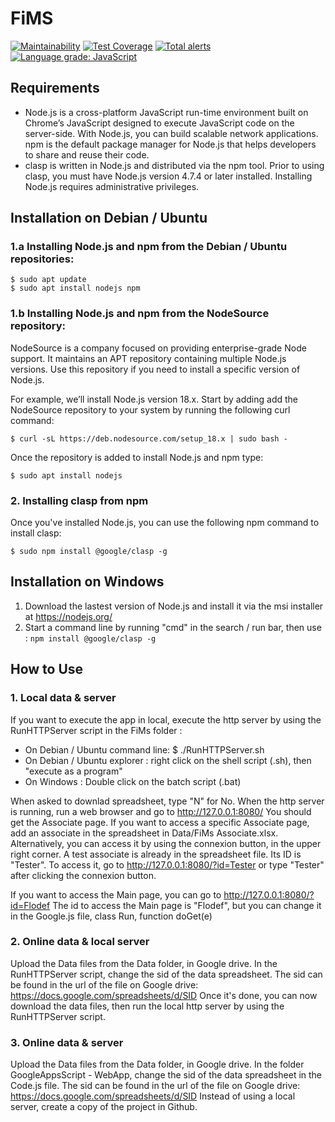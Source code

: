 # FiMS

[![Maintainability](https://api.codeclimate.com/v1/badges/c91149f9871e06746ae1/maintainability)](https://codeclimate.com/github/flodef/FiMS/maintainability)
[![Test Coverage](https://api.codeclimate.com/v1/badges/c91149f9871e06746ae1/test_coverage)](https://codeclimate.com/github/flodef/FiMS/test_coverage)
[![Total alerts](https://img.shields.io/lgtm/alerts/g/flodef/FiMS.svg?logo=lgtm&logoWidth=18)](https://lgtm.com/projects/g/flodef/FiMS/alerts/)
[![Language grade: JavaScript](https://img.shields.io/lgtm/grade/javascript/g/flodef/FiMS.svg?logo=lgtm&logoWidth=18)](https://lgtm.com/projects/g/flodef/FiMS/context:javascript)



## Requirements
- Node.js is a cross-platform JavaScript run-time environment built on Chrome’s JavaScript designed to execute JavaScript code on the server-side. With Node.js, you can build scalable network applications.
npm is the default package manager for Node.js that helps developers to share and reuse their code.
- clasp is written in Node.js and distributed via the npm tool. Prior to using clasp, you must have Node.js version 4.7.4 or later installed. Installing Node.js requires administrative privileges.

## Installation on Debian / Ubuntu
### 1.a Installing Node.js and npm from the Debian / Ubuntu repositories:
``` 
$ sudo apt update 
$ sudo apt install nodejs npm 
```

### 1.b Installing Node.js and npm from the NodeSource repository:
NodeSource is a company focused on providing enterprise-grade Node support. It maintains an APT repository containing multiple Node.js versions. Use this repository if you need to install a specific version of Node.js.

For example, we’ll install Node.js version 18.x.
Start by adding add the NodeSource repository to your system by running the following curl command:

`$ curl -sL https://deb.nodesource.com/setup_18.x | sudo bash -`

Once the repository is added to install Node.js and npm type:

`$ sudo apt install nodejs`

### 2. Installing clasp from npm
Once you've installed Node.js, you can use the following npm command to install clasp:

`$ sudo npm install @google/clasp -g`

## Installation on Windows
1. Download the lastest version of Node.js and install it via the msi installer at https://nodejs.org/
2. Start a command line by running "cmd" in the search / run bar, then use : `npm install @google/clasp -g`

## How to Use
### 1. Local data & server
If you want to execute the app in local, execute the http server by using the RunHTTPServer script in the FiMs folder :
- On Debian / Ubuntu command line:
$ ./RunHTTPServer.sh
- On Debian / Ubuntu explorer : right click on the shell script (.sh), then "execute as a program"
- On Windows : Double click on the batch script (.bat)

When asked to downlad spreadsheet, type "N" for No.
When the http server is running, run a web browser and go to http://127.0.0.1:8080/
You should get the Associate page.
If you want to access a specific Associate page, add an associate in the spreadsheet in Data/FiMs Associate.xlsx.
Alternatively, you can access it by using the connexion button, in the upper right corner.
A test associate is already in the spreadsheet file. Its ID is "Tester".
To access it, go to http://127.0.0.1:8080/?id=Tester or type "Tester" after clicking the connexion button.

If you want to access the Main page, you can go to http://127.0.0.1:8080/?id=Flodef
The id to access the Main page is "Flodef", but you can change it in the Google.js file, class Run, function doGet(e)

### 2. Online data & local server
Upload the Data files from the Data folder, in Google drive.
In the RunHTTPServer script, change the sid of the data spreadsheet.
The sid can be found in the url of the file on Google drive:
https://docs.google.com/spreadsheets/d/SID
Once it's done, you can now download the data files, then run the local http server by using the RunHTTPServer script.

### 3. Online data & server
Upload the Data files from the Data folder, in Google drive.
In the folder GoogleAppsScript - WebApp, change the sid of the data spreadsheet in the Code.js file.
The sid can be found in the url of the file on Google drive:
https://docs.google.com/spreadsheets/d/SID
Instead of using a local server, create a copy of the project in Github.
